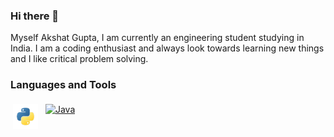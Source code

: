 ### Hi there 👋

Myself Akshat Gupta, I am currently an engineering student studying in India. I am a coding enthusiast and always look towards learning new things and I like critical problem solving.

<!--
**24Akshat/24Akshat** is a ✨ _special_ ✨ repository because its `README.md` (this file) appears on your GitHub profile.

Here are some ideas to get you started:

- 🔭 I’m currently working on ...
- 🌱 I’m currently learning ...
- 👯 I’m looking to collaborate on ...
- 🤔 I’m looking for help with ...
- 💬 Ask me about ...
- 📫 How to reach me: ...
- 😄 Pronouns: ...
- ⚡ Fun fact: ...
-->

### Languages and Tools
<a href="https://www.python.org" target="_blank"><img src="https://raw.githubusercontent.com/github/explore/80688e429a7d4ef2fca1e82350fe8e3517d3494d/topics/python/python.png" alt="Python" height="40" style="vertical-align:top; margin:4px"></a>
<a href="https://www.java.com/en/" target="_blank"><img src="[https://www.google.com/url?sa=i&url=https%3A%2F%2Fwww.cleanpng.com%2Ffree%2Fjava-logo.html&psig=AOvVaw0NTFRX8UZFaY6127kTFnxn&ust=1687023626207000&source=images&cd=vfe&ved=0CA4QjRxqFwoTCLCf2fKqyP8CFQAAAAAdAAAAABAI](https://www.cleanpng.com/png-java-logo-programming-language-java-plum-964780/preview.html)https://www.cleanpng.com/png-java-logo-programming-language-java-plum-964780/preview.html](https://w7.pngwing.com/pngs/917/862/png-transparent-java-programmer-computer-programming-logo-others-miscellaneous-text-logo.png)https://w7.pngwing.com/pngs/917/862/png-transparent-java-programmer-computer-programming-logo-others-miscellaneous-text-logo.png](https://thumbs.dreamstime.com/b/java-logo-java-logo-white-background-vector-format-available-127575473.jpg)https://thumbs.dreamstime.com/b/java-logo-java-logo-white-background-vector-format-available-127575473.jpg" alt="Java" height="40" style="vertical-align:top; margin:4px"></a>
